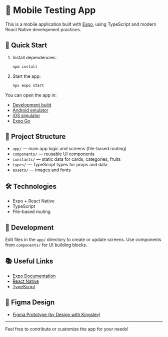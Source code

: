# 🍏 Mobile Testing App

This is a mobile application built with [Expo](https://expo.dev), using TypeScript and modern React Native development practices.

## 🚀 Quick Start

1. Install dependencies:
   ```bash
   npm install
   ```

2. Start the app:
   ```bash
   npx expo start
   ```

You can open the app in:
- [Development build](https://docs.expo.dev/develop/development-builds/introduction/)
- [Android emulator](https://docs.expo.dev/workflow/android-studio-emulator/)
- [iOS simulator](https://docs.expo.dev/workflow/ios-simulator/)
- [Expo Go](https://expo.dev/go)

## 📁 Project Structure

- `app/` — main app logic and screens (file-based routing)
- `components/` — reusable UI components
- `constants/` — static data for cards, categories, fruits
- `types/` — TypeScript types for props and data
- `assets/` — images and fonts

## 🛠️ Technologies

- Expo + React Native
- TypeScript
- File-based routing

## 📝 Development

Edit files in the `app/` directory to create or update screens. Use components from `components/` for UI building blocks.

## 📚 Useful Links

- [Expo Documentation](https://docs.expo.dev/)
- [React Native](https://reactnative.dev/)
- [TypeScript](https://www.typescriptlang.org/)

## 🎨 Figma Design

- [Figma Prototype (by Design with Kingsley)](https://www.figma.com/design/W8rmyIAqsMgwQixIInPbU7/Grabber-Grocrey-App--Community-?node-id=0-1&p=f&t=HXrInCLWaRGtMZ1V-0)

---

Feel free to contribute or customize the app for your needs!

